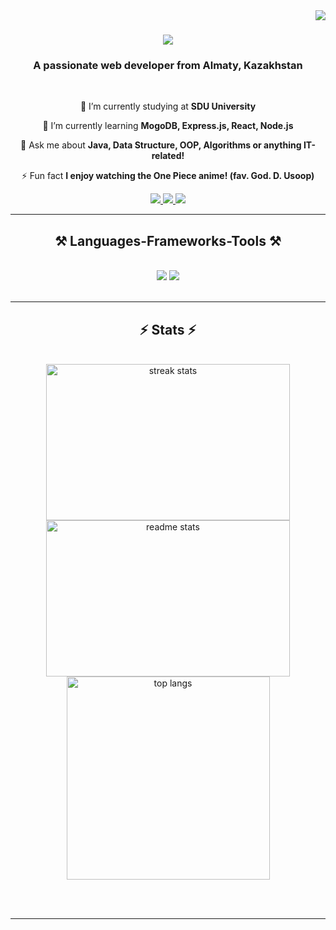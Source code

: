 <img align="right" src="https://visitor-badge.laobi.icu/badge?page_id=pay4ok-exe.pay4ok-exe" />

<h1 align="center">
    <img src="https://readme-typing-svg.herokuapp.com/?font=Righteous&size=35&center=true&vCenter=true&width=500&height=70&duration=4000&lines=Hi+There!+👋;+I'm+Akim+Ospan!;" />
</h1>

<h3 align="center">A passionate web developer from Almaty, Kazakhstan</h3>

<br/>

<div align="center">
 
 🔭 I’m currently studying at **SDU University**
 
 🌱 I’m currently learning **MogoDB, Express.js, React, Node.js**

💬 Ask me about **Java, Data Structure, OOP, Algorithms or anything IT-related!**

⚡ Fun fact **I enjoy watching the One Piece anime! (fav. God. D. Usoop)**

 </div>
 
<div align="center"> 
  <a href="mailto:ospanakim05@gmail.com">
    <img src="https://img.shields.io/badge/Gmail-333333?style=for-the-badge&logo=gmail&logoColor=red" />
  </a>
  <a href="https://linkedin.com/in/ospan-akim-810ba52bb" target="_blank">
    <img src="https://img.shields.io/badge/LinkedIn-0077B5?style=for-the-badge&logo=linkedin&logoColor=white" target="_blank" />
  </a>
  <a href="https://leetcode.com/u/pay4ok_exe/" target="_blank">
     <img src="https://img.shields.io/badge/LeetCode-FFA116?style=for-the-badge&logo=leetcode&logoColor=white" target="_blank" />
</a>
</div>

 <hr/>
 
<h2 align="center">⚒️ Languages-Frameworks-Tools ⚒️</h2>
<br/>
<div align="center">
    <img src="https://skillicons.dev/icons?i=java,html,css,javascript,bootstrap,vscode,github,mysql,postgresql,powerpoint" />
    <img src="https://skillicons.dev/icons?i=nodejs,python,mongodb,git,react" /><br>
</div>

<br/>

<hr/>

<h2 align="center">⚡ Stats ⚡</h2>
<br>
<div align=center>
  <img width=390 height=250 src="https://github-readme-streak-stats-salesp07.vercel.app/?user=pay4ok-exe&count_private=true&theme=react&border_radius=10" alt="streak stats"/>
  <img width=390 height=250 src="https://github-readme-stats-salesp07.vercel.app/api?username=pay4ok-exe&count_private=true&show_icons=true&theme=react&rank_icon=github&border_radius=10" alt="readme stats" />
  <br/>
  <img width=325 align="center" src="https://github-readme-stats-salesp07.vercel.app/api/top-langs/?username=pay4ok-exe&hide=HTML&langs_count=8&layout=compact&theme=react&border_radius=10&size_weight=0.5&count_weight=0.5&exclude_repo=github-readme-stats" alt="top langs" />
</div>

<br/><br/>

<hr/>

<br/>


<br/>

